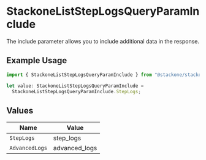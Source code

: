 # StackoneListStepLogsQueryParamInclude

The include parameter allows you to include additional data in the response.

## Example Usage

```typescript
import { StackoneListStepLogsQueryParamInclude } from "@stackone/stackone-client-ts/sdk/models/operations";

let value: StackoneListStepLogsQueryParamInclude =
  StackoneListStepLogsQueryParamInclude.StepLogs;
```

## Values

| Name           | Value          |
| -------------- | -------------- |
| `StepLogs`     | step_logs      |
| `AdvancedLogs` | advanced_logs  |